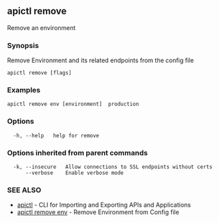 ## apictl remove

Remove an environment

### Synopsis

Remove Environment and its related endpoints from the config file

```
apictl remove [flags]
```

### Examples

```
apictl remove env [environment]  production
```

### Options

```
  -h, --help   help for remove
```

### Options inherited from parent commands

```
  -k, --insecure   Allow connections to SSL endpoints without certs
      --verbose    Enable verbose mode
```

### SEE ALSO

* [apictl](apictl.md)	 - CLI for Importing and Exporting APIs and Applications
* [apictl remove env](apictl_remove_env.md)	 - Remove Environment from Config file

